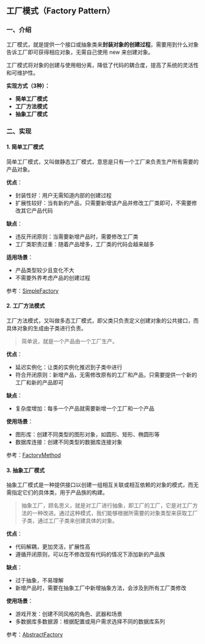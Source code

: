 ## 工厂模式（Factory Pattern） 

### 一、介绍

工厂模式，就是提供一个接口或抽象类来**封装对象的创建过程**，需要用到什么对象告诉工厂即可获得相应对象，无需自己使用 new 来创建对象。

工厂模式将对象的创建与使用相分离，降低了代码的耦合度，提高了系统的灵活性和可维护性。

**实现方式（3种）：**
- **简单工厂模式**
- **工厂方法模式**
- **抽象工厂模式**

### 二、实现

#### 1. 简单工厂模式

简单工厂模式，又叫做静态工厂模式，意思是只有一个工厂来负责生产所有需要的产品对象。

**优点**：
- 封装性好：用户无需知道内部的创建过程
- 扩展性较好：当有新的产品，只需要新增该产品并修改工厂类即可，不需要修改其它产品代码

**缺点**：
- 违反开闭原则：当需要新增产品时，需要修改工厂类
- 工厂类职责过重：随着产品增多，工厂类的代码会越来越多

**适用场景**：
- 产品类型较少且变化不大
- 不需要外界考虑产品的创建过程

参考：[SimpleFactory](../src/main/java/cn/regexp/coding/trainee/pattern/factory/simple)


#### 2. 工厂方法模式

工厂方法模式，又叫做多态工厂模式，即父类只负责定义创建对象的公共接口，而具体对象的生成由子类进行负责。

> 简单说，就是一个产品由一个工厂生产。

**优点**：
- 延迟实例化：让类的实例化推迟到子类中进行
- 符合开闭原则：新增产品，无需修改原有的工厂和产品，只需要提供一个新的工厂和新的产品即可

**缺点**：
- 复杂度增加：每多一个产品就需要新增一个工厂和一个产品

**使用场景**：
- 图形库：创建不同类型的图形对象，如圆形、矩形、椭圆形等
- 数据库连接：创建不同类型的数据库连接对象


参考：[FactoryMethod](../src/main/java/cn/regexp/coding/trainee/pattern/factory/method)

#### 3. 抽象工厂模式

抽象工厂模式是一种提供接口以创建一组相互关联或相互依赖的对象的模式，而无需指定它们的具体类，用于产品族的构建。

> 抽象工厂，顾名思义，就是对工厂进行抽象，即工厂的工厂，它是对工厂方法的一种改进。通过这种模式，我们能够根据所需要的对象类型来获取工厂子类，通过工厂子类来创建具体的对象。

**优点**：
- 代码解耦，更加灵活，扩展性高
- 遵循开闭原则，可以在不修改现有代码的情况下添加新的产品族

**缺点**：
- 过于抽象，不易理解
- 新增产品时，需要在抽象工厂中新增抽象方法，会涉及到所有工厂类修改

**使用场景**：
- 游戏开发：创建不同风格的角色、武器和场景
- 多数据库多数据源：根据配置或用户需求选择不同的数据库系列


参考：[AbstractFactory](../src/main/java/cn/regexp/coding/trainee/pattern/factory/ebstract)